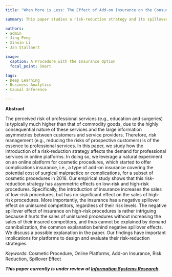 ```yaml
---
title: "When More is Less: The Effect of Add-on Insurance on the Consumption of Professional Services"

summary: This paper studies a risk-reduction strategy and its spillover effect.

authors:
- admin
- Jing Peng
- Xinxin Li
- Jan Stallaert

image:
  caption: A Procedure with the Insurance Option
  focal_point: Smart

tags:
- Deep Learning
- Business Analytics
- Causal Inference

---
```


**Abstract**

The perceived risk of professional services (e.g., education and surgeries) is typically much higher than that of commodity goods, due to the highly consequential nature of these services and the large information asymmetries between customers and service providers. Therefore, risk management (e.g., reducing the risks of prospective customers) is of the essence to professional services. In this paper, we study how the introduction of a risk-reduction strategy affects the demand for professional services in online platforms. In doing so, we leverage a natural experiment on an online platform for cosmetic procedures, which started to offer complications insurance, i.e., a type of add-on insurance covering the potential cost of surgical malpractice or complications, for a subset of cosmetic procedures in 2016. Our empirical study shows that this risk-reduction strategy has asymmetric effects on low-risk and high-risk procedures. Specifically, the introduction of insurance increases the sales of low-risk procedures, but has no significant effect on the sales of high-risk procedures. More importantly, the insurance has a negative spillover effect on uninsured competitors, regardless of their risk levels. The negative spillover effect of insurance on high-risk procedures is rather intriguing because it hurts the sales of uninsured procedures without increasing the sales of their insured competitors, and thus cannot be explained by demand cannibalization, the common explanation behind negative spillover effects. We discuss a possible explanation in the paper. Our findings have important implications for platforms to design and evaluate their risk-reduction strategies.

_Keywords_: Cosmetic Procedure, Online Platforms, Add-on Insurance, Risk Reduction, Spillover Effect


**_This paper currently is under review at [Information Systems Research](https://pubsonline.informs.org/journal/isre)._**
